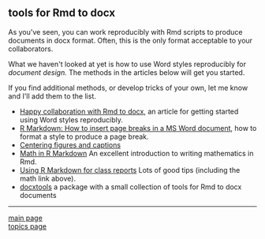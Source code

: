 
tools for Rmd to docx
---------------------

As you've seen, you can work reproducibly with Rmd scripts to produce documents in docx format. Often, this is the only format acceptable to your collaborators.

What we haven't looked at yet is how to use Word styles reproducibly for *document design.* The methods in the articles below will get you started.

If you find additional methods, or develop tricks of your own, let me know and I'll add them to the list.

-   [Happy collaboration with Rmd to docx](http://rmarkdown.rstudio.com/articles_docx.html), an article for getting started using Word styles reproducibly.
-   [R Markdown: How to insert page breaks in a MS Word document](http://datascienceplus.com/r-markdown-how-to-insert-page-breaks-in-a-ms-word-document/), how to format a style to produce a page break.
-   [Centering figures and captions](cm042_docx-center-figure.md)
-   [Math in R Markdown](http://www.stat.cmu.edu/~cshalizi/rmarkdown/#math-in-r-markdown) An excellent introduction to writing mathematics in Rmd.
-   [Using R Markdown for class reports](http://www.stat.cmu.edu/~cshalizi/rmarkdown/) Lots of good tips (including the math link above).
-   [docxtools](https://github.com/graphdr/docxtools) a package with a small collection of tools for Rmd to docx documents

------------------------------------------------------------------------

[main page](../README.md)<br> [topics page](../README-by-topic.md)
